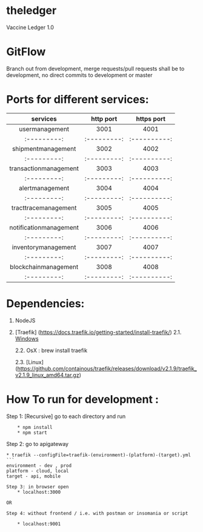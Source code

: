 # theledger

Vaccine Ledger 1.0


# GitFlow
Branch out from development, merge requests/pull requests shall be to development, no direct commits to development or master


# Ports for different services:
| services | http port | https port |
|:---------:|:---------:|:----------:|
| usermanagement|  3001 | 4001|
|:---------:|:---------:|:----------:|
|shipmentmanagement| 3002| 4002|
|:---------:|:---------:|:----------:|
|transactionmanagement |  3003 | 4003|
|:---------:|:---------:|:----------:|
| alertmanagement| 3004 | 4004|
|:---------:|:---------:|:----------:|
| tracttracemanagement|  3005 | 4005|
|:---------:|:---------:|:----------:|
|notificationmanagement| 3006 | 4006|
|:---------:|:---------:|:----------:|
|inventorymanagement| 3007| 4007|
|:---------:|:---------:|:----------:|
|blockchainmanagement| 3008| 4008|
|:---------:|:---------:|:----------:|

# Dependencies:
1. NodeJS

2. [Traefik] (https://docs.traefik.io/getting-started/install-traefik/)
    2.1. [Windows](https://github.com/containous/traefik/releases/download/v2.1.9/traefik_v2.1.9_windows_amd64.zip)

    2.2. OsX : brew install traefik

    2.3. [Linux] (https://github.com/containous/traefik/releases/download/v2.1.9/traefik_v2.1.9_linux_amd64.tar.gz)
    


# How To run for development :

Step 1: [Recursive] go to each directory and run 
```
    * npm install
    * npm start
```
Step 2: go to apigateway
    
    * traefik --configFile=traefik-(environment)-(platform)-(target).yml
    ```
    environment - dev , prod
    platform - cloud, local
    target - api, mobile
```
Step 3: in browser open 
    * localhost:3000

OR

Step 4: without frontend / i.e. with postman or insomania or script

    * localhost:9001



